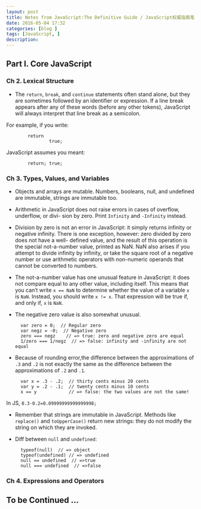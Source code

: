 ```yaml
---
layout: post
title: Notes from JavaScript:The Definitive Guide / JavaScript权威指南笔记
date: 2016-05-04 17:32
categories: [blog ]
tags: [JavaScript, ]
description:
---
```



## Part I. Core JavaScript

### Ch 2. Lexical Structure

+ The `return`, `break`, and `continue` statements often stand alone, but they are sometimes followed by an identifier or expression. If a line break appears after any of these words (before any other tokens), JavaScript will always interpret that line break as a semicolon. 

For example, if you write:

			return 
					true;

JavaScript assumes you meant:

			return; true;


### Ch 3. Types, Values, and Variables

+ Objects and arrays are mutable. Numbers, booleans, null, and undefined are immutable, strings are immutable too.

+ Arithmetic in JavaScript does not raise errors in cases of overflow, underflow, or divi- sion by zero. Print `Infinity` and `-Infinity` instead.

+ Division by zero is not an error in JavaScript: it simply returns infinity or negative infinity. There is one exception, however: zero divided by zero does not have a well- defined value, and the result of this operation is the special not-a-number value, printed as NaN. NaN also arises if you attempt to divide infinity by infinity, or take the square root of a negative number or use arithmetic operators with non-numeric operands that cannot be converted to numbers.

+ The not-a-number value has one unusual feature in JavaScript: it does not compare equal to any other value, including itself. This means that you can’t write `x == NaN` to determine whether the value of a variable `x` is `NaN`. Instead, you should write `x != x`. That expression will be true if, and only if, `x` is `NaN`.

+ The negative zero value is also somewhat unusual.
        
        
        var zero = 0;  // Regular zero
        var negz = -0;  // Negative zero
        zero === negz    // => true: zero and negative zero are equal
        1/zero === 1/negz  // => false: infinity and -infinity are not equal


+ Because of rounding error,the difference between the approximations of `.3` and `.2` is not exactly the same as the difference between the approximations of `.2` and `.1`.


        var x = .3 - .2;  // thirty cents minus 20 cents
        var y = .2 - .1;  // twenty cents minus 10 cents
        x == y            // => false: the two values are not the same!

In JS, `0.3-0.2=0.09999999999999998;`


+ Remember that strings are immutable in JavaScript. Methods like `replace()` and `toUpperCase()` return new strings: they do not modify the string on which they are invoked.

+ Diff between `null` and `undefined`:


        typeof(null)  // => object
        typeof(undefined) // => undefined
        null == undefined  // =>true
        null === undefined  // =>false
 
### Ch 4. Expressions and Operators



## To be Continued ...







